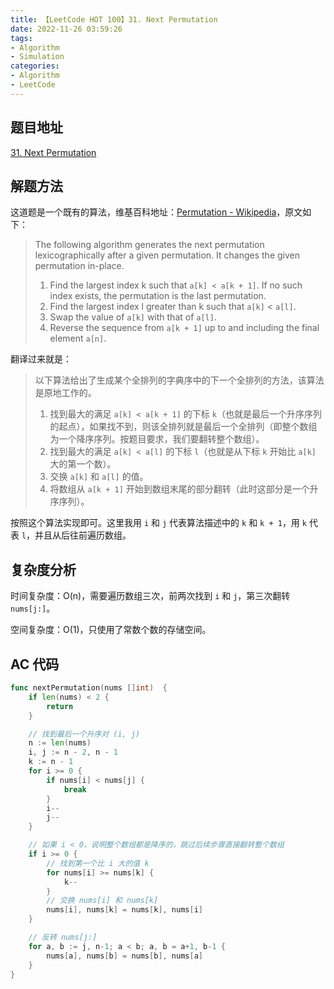 ```yaml
---
title: 【LeetCode HOT 100】31. Next Permutation
date: 2022-11-26 03:59:26
tags:
- Algorithm
- Simulation
categories:
- Algorithm
- LeetCode
---
```


## 题目地址

[31. Next Permutation](https://leetcode.cn/problems/next-permutation/)

## 解题方法

这道题是一个既有的算法，维基百科地址：[Permutation - Wikipedia](https://en.wikipedia.org/wiki/Permutation#Generation_in_lexicographic_order)，原文如下：

> The following algorithm generates the next permutation lexicographically after a given permutation. It changes the given permutation in-place.
>
> 1. Find the largest index k such that `a[k] < a[k + 1]`. If no such index exists, the permutation is the last permutation.
> 2. Find the largest index l greater than k such that `a[k]` < `a[l]`.
> 3. Swap the value of `a[k]` with that of `a[l]`.
> 4. Reverse the sequence from `a[k + 1]` up to and including the final element `a[n]`.

翻译过来就是：

> 以下算法给出了生成某个全排列的字典序中的下一个全排列的方法，该算法是原地工作的。
> 
> 1. 找到最大的满足 `a[k] < a[k + 1]` 的下标 `k`（也就是最后一个升序序列的起点），如果找不到，则该全排列就是最后一个全排列（即整个数组为一个降序序列。按题目要求，我们要翻转整个数组）。
> 2. 找到最大的满足 `a[k] < a[l]` 的下标 `l`（也就是从下标 `k` 开始比 `a[k]` 大的第一个数）。
> 3. 交换 `a[k]` 和 `a[l]` 的值。
> 4. 将数组从 `a[k + 1]` 开始到数组末尾的部分翻转（此时这部分是一个升序序列）。

按照这个算法实现即可。这里我用 `i` 和 `j` 代表算法描述中的 `k` 和 `k + 1`，用 `k` 代表 `l`，并且从后往前遍历数组。

## 复杂度分析

时间复杂度：O(n)，需要遍历数组三次，前两次找到 `i` 和 `j`，第三次翻转 `nums[j:]`。

空间复杂度：O(1)，只使用了常数个数的存储空间。

## AC 代码

```go
func nextPermutation(nums []int)  {
    if len(nums) < 2 {
        return
    }

    // 找到最后一个升序对 (i, j)
    n := len(nums)
    i, j := n - 2, n - 1
    k := n - 1
    for i >= 0 {
        if nums[i] < nums[j] {
            break
        }
        i--
        j--
    }

    // 如果 i < 0，说明整个数组都是降序的，跳过后续步骤直接翻转整个数组
    if i >= 0 {
        // 找到第一个比 i 大的值 k
        for nums[i] >= nums[k] {
            k--
        }
        // 交换 nums[i] 和 nums[k]
        nums[i], nums[k] = nums[k], nums[i]
    }

    // 反转 nums[j:]
    for a, b := j, n-1; a < b; a, b = a+1, b-1 {
        nums[a], nums[b] = nums[b], nums[a]
    }
}
```
